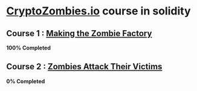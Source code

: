 # [CryptoZombies.io](https://cryptozombies.io/en/course) course in solidity 

## Course 1 : [Making the Zombie Factory](https://cryptozombies.io/en/lesson/1/chapter/1)
**100% Completed**

## Course 2 : [Zombies Attack Their Victims](https://cryptozombies.io/en/lesson/2/chapter/1)
**0% Completed**
